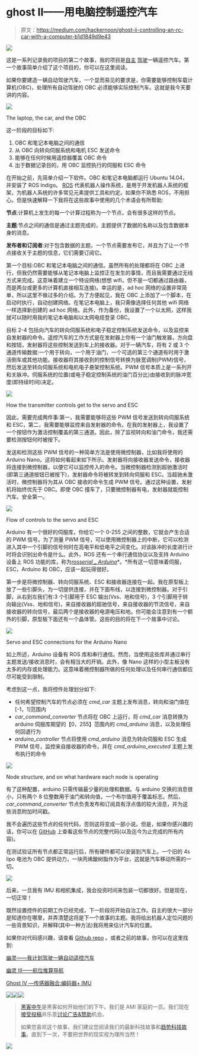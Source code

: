 # ghost II——用电脑控制遥控汽车

> 原文：<https://medium.com/hackernoon/ghost-ii-controlling-an-rc-car-with-a-computer-b1d1849d9e43>

![](img/c909a92bce32597f3f838125e8313699.png)

这是一系列记录我的项目的第二个故事，我的项目是[自主](https://hackernoon.com/tagged/autonomously) [驾驶](https://hackernoon.com/tagged/race)一辆遥控汽车。第一个故事简单介绍了这个项目的，你可以在这里阅读。

如果你要建造一辆自动驾驶汽车，一个显而易见的要求是，你需要能够控制车载计算机(OBC)，处理所有自动驾驶的 OBC 必须能够实际控制汽车。这就是我今天要讲的内容。

![](img/381e52744716a2eee5248da80144171f.png)

The laptop, the car, and the OBC

这一阶段的目标如下:

1.  OBC 和笔记本电脑之间的通信
2.  从 OBC 向转向伺服系统和电机 ESC 发送命令
3.  能够在任何时候用遥控器覆盖 OBC 命令
4.  出于数据记录目的，用 OBC 监控执行的伺服和 ESC 命令

在开始之前，先简单介绍一下软件。OBC 和笔记本电脑都运行 Ubuntu 14.04，并安装了 ROS Indigo。 [ROS](http://www.ros.org/about-ros/) 代表机器人操作系统，是用于开发机器人系统的框架，为机器人系统的许多常见元素提供工具和约定。如果你不熟悉 ROS，不用担心。但是快速解释一下我将在这些故事中使用的几个术语会有所帮助:

**节点**:计算机上发生的每一个计算过程称为一个节点，会有很多这样的节点。

**主题**:节点之间的通信是通过主题完成的，主题提供了数据的名称以及包含数据本身的消息。

**发布者和订阅者**:对于包含数据的主题，一个节点需要发布它，并且为了让一个节点接收关于主题的信息，它们需要订阅它。

第一个目标:OBC 和笔记本电脑之间的通信。虽然所有的处理都将在 OBC 上进行，但我仍然需要能够从笔记本电脑上监控正在发生的事情，而且我需要通过无线方式来完成。这意味着建立一个特设网络(想想 wifi，但不是一切都通过路由器，而是两台或更多的计算机直接相互连接)。幸运的是，ad hoc 网络的设置非常简单，所以这里不做过多的介绍。为了方便起见，我在 OBC 上添加了一个脚本，在启动时执行，自动创建网络。在笔记本电脑上，我只需像选择任何其他 wifi 网络一样选择新创建的 ad hoc 网络。此外，作为备份，我设置了一个以太网，这样我就可以随时用我的笔记本电脑和以太网电缆登录 OBC。

目标 2-4 包括向汽车的转向伺服系统和电子稳定控制系统发送命令，以及监控来自发射器的命令。遥控汽车的工作方式是在发射器上你有一个油门触发器，方向盘和按钮，发射器将这些控制发送到车上的接收器。对于一辆汽车，将有 2 或 3 个通道传输数据:一个用于转向，一个用于油门，一个可选的第三个通道有时用于激活倒车或其他功能。接收器将其接收到的控制信号转换为脉宽调制(PWM)信号，然后发送至转向伺服系统和电机电子悬架控制系统。PWM 信号本质上是一系列开和关脉冲。伺服系统的位置(或电子稳定控制系统的油门百分比)由接收到的脉冲宽度(即持续时间)决定。

![](img/9bb98e9684e78532c21a0f07768b0205.png)

How the transmitter controls get to the servo and ESC

因此，需要完成两件事:第一，我需要能够将这些 PWM 信号发送到转向伺服系统和 ESC，第二，我需要能够监控来自发射器的命令。在我的发射器上，我设置了一个按钮作为激活控制覆盖的第三通道。因此，除了监视转向和油门命令，我还需要检测按钮何时被按下。

发送和检测这些 PWM 信号的一种简单方法是使用微控制器，比如我将使用的 Arduino Nano。这将如何看起来如下所示。发射器将向接收器发送命令，接收器将连接到微控制器，以便它可以监控传入的命令。当微控制器检测到超驰激活时(即第三通道按钮已被按下)，发射器命令将被转发到转向伺服和 ESC。当超驰未激活时，微控制器将为其从 OBC 接收的命令生成 PWM 信号。通过这种设置，发射机将始终优先于 OBC。即使 OBC 撞车了，只要微控制器有电，发射器就能控制汽车。安全第一。

![](img/9c9bc7d1bbe195d50a182b9713392bf2.png)

Flow of controls to the servo and ESC

Arduino 有一个很好的伺服库，你给它一个 0-255 之间的整数，它就会产生合适的 PWM 信号。为了测量 PWM 信号，可以使用微控制器上的中断，它可以检测进入其中一个引脚的信号何时在高电平和低电平之间变化。对该脉冲的长度进行计时将会识别出命令是什么。此外，ROS 还有一个串行通信协议以及支持 Arduino 设备上 ROS 功能的库，称为[*rosserial _ Arduino*](http://wiki.ros.org/rosserial_arduino)*。*所有这一切意味着伺服，ESC，Arduino 和 OBC，应该一起玩得很好。

第一步是将微控制器、转向伺服系统、ESC 和接收器连接在一起。我在原型板上放了一些引脚头，为一切提供连接，并在下面布线，以连接到微控制器。对于引脚，从右到左我们有:3 个引脚用于 ESC 输出(Vss、地和信号)，3 个引脚用于转向输出(Vss、地和信号)，来自接收器的超驰信号，来自接收器的节流信号，来自接收器的转向信号，最后两个是接收器的电源电压和地。你可能会注意到有一个额外的引脚，原型板下面还有一个晶体管。这些的目的将在下一个故事中讨论。

![](img/24220c262a736e024665559a10676765.png)

Servo and ESC connections for the Arduino Nano

如上所述，Arduino 设备有 ROS 库和串行通信。然而，当使用这些库并通过串行主题发送/接收消息时，会有相当大的开销。此外，像 Nano 这样的小型主板没有太多的内存或处理能力。这意味着微控制器所做的任何处理以及任何串行通信都应尽可能受到限制。

考虑到这一点，我将控件处理划分如下:

*   任何希望控制汽车的节点必须在 *cmd_car* 主题上发布消息，转向和油门值在[-1，1]范围内
*   *car_command_converter* 节点将在 OBC 上运行，将 *cmd_car* 消息转换为 arduino 伺服库期望的【0，255】范围内的 *cmd_arduino* 消息，以及处理任何回退行为
*   *arduino_controller* 节点将使用 *cmd_arduino* 消息为转向伺服和 ESC 生成 PWM 信号，监控来自接收器的命令，并在 *cmd_arduino_executed* 主题上发布执行的命令

![](img/a62d2efe2ad88a57a254556026b39325.png)

Node structure, and on what hardware each node is operating

有了这种配置，arduino 只需传输最少量的处理和数据。与 arduino 交换的消息很小，只有两个 8 位整数用于油门和转向值，一个布尔值用于覆盖标志。然后， *car_command_converter* 节点负责发布和订阅具有浮点值的较大消息，并为这些消息附加时间戳。

我不会遍历这些节点的任何代码，否则这将变成一部小说。但是，如果你感兴趣的话，你可以在 [GitHub](https://github.com/stevendaniluk/ghost) 上查看这些节点的完整代码(以及迄今为止完成的所有内容)。

在测试验证所有节点都正常运行后，所有硬件都可以安装到汽车上。一个旧的 4s lipo 电池为 OBC 提供动力，一块丙烯酸树脂作为平台，这就是汽车移动所需的一切。

![](img/3085bae754cba32b81aa27619a563f07.png)

后来，一旦我有 IMU 和相机集成，我会投资时间来包装一切都很好。但是现在，一切正常！

既然设置控件的前期工作已经完成，下一阶段将开始自治工作。自主的很大一部分是知道你在哪里，并弄清楚这将是下一个故事的主题。我将给出机器人定位问题的一些背景知识，并解释(其中一种方法)我将用来估计汽车的位置。

如果你对代码感兴趣，请查看 [Github repo](https://github.com/stevendaniluk/ghost) 。或者之前的故事，你可以在这里找到:

[幽灵——我计划驾驶一辆自动遥控汽车](/@stevendaniluk/ghost-my-plan-to-race-an-autonomous-rc-car-46a4b7f093cd)

[幽灵 III——航位推算导航](/@stevendaniluk/ghost-iii-dead-reckoning-navigation-ffd6fd4de1cf)

[Ghost IV —传感器融合:编码器+ IMU](/@stevendaniluk/ghost-iv-sensor-fusion-encoders-imu-c099dd40a7b)

[![](img/50ef4044ecd4e250b5d50f368b775d38.png)](http://bit.ly/HackernoonFB)[![](img/979d9a46439d5aebbdcdca574e21dc81.png)](https://goo.gl/k7XYbx)[![](img/2930ba6bd2c12218fdbbf7e02c8746ff.png)](https://goo.gl/4ofytp)

> [黑客中午](http://bit.ly/Hackernoon)是黑客如何开始他们的下午。我们是 AMI 家庭的一员。我们现在[接受投稿](http://bit.ly/hackernoonsubmission)并乐意[讨论广告&赞助](mailto:partners@amipublications.com)机会。
> 
> 如果您喜欢这个故事，我们建议您阅读我们的最新科技故事和[趋势科技故事](https://hackernoon.com/trending)。直到下一次，不要把世界的现实视为理所当然！

![](img/be0ca55ba73a573dce11effb2ee80d56.png)
